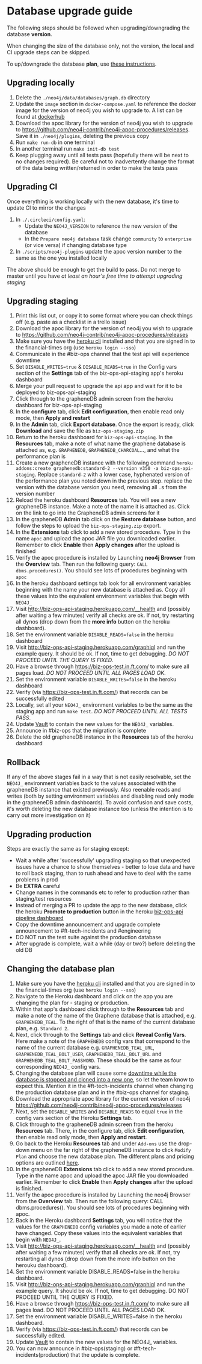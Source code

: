 # Database upgrade guide

The following steps should be followed when upgrading/downgrading the database **version**.

When changing the size of the database only, not the version, the local and CI upgrade steps can be skipped.

To up/downgrade the database **plan**, use [these instructions](#Changing-the-database-plan).

## Upgrading locally

1. Delete the `./neo4j/data/databases/graph.db` directory
1. Update the `image` section in `docker-compose.yaml` to reference the docker image for the version of neo4j you wish to upgrade to. A list can be found at [dockerhub](https://hub.docker.com/_/neo4j/)
1. Download the apoc library for the version of neo4j you wish to upgrade to https://github.com/neo4j-contrib/neo4j-apoc-procedures/releases. Save it in `./neo4j/plugins`, deleting the previous copy
1. Run `make run-db` in one terminal
1. In another terminal run `make init-db test`
1. Keep plugging away until all tests pass (hopefully there will be next to no changes required). Be careful not to inadvertently change the format of the data being written/returned in order to make the tests pass

## Upgrading CI

Once everything is working locally with the new database, it's time to update CI to mirror the changes

1. In `./.circleci/config.yaml`:
    - Update the `NEO4J_VERSION` to reference the new version of the database
    - In the `Prepare neo4j database` task change `community` to `enterprise` (or vice versa) if changing database type
1. In `./scripts/neo4j-plugins` update the apoc version number to the same as the one you installed locally

The above should be enough to get the build to pass. Do not merge to master until you have _at least an hour's free time to attempt upgrading staging_

## Upgrading staging

1. Print this list out, or copy it to some format where you can check things off (e.g. paste as a checklist in a trello issue)
1. Download the apoc library for the version of neo4j you wish to upgrade to https://github.com/neo4j-contrib/neo4j-apoc-procedures/releases
1. Make sure you have the [heroku cli](https://devcenter.heroku.com/articles/heroku-cli) installed and that you are signed in to the financial-times org (use `heroku login --sso`)
1. Communicate in the #biz-ops channel that the test api will experience downtime
1. Set `DISABLE_WRITES=true` & `DISABLE_READS=true` in the Config vars section of the **Settings** tab of the biz-ops-api-staging app's heroku dashboard
1. Merge your pull request to upgrade the api app and wait for it to be deployed to biz-ops-api-staging
1. Click through to the grapheneDB admin screen from the heroku dashboard for biz-ops-api-staging
1. In the **configure** tab, click **Edit configuration**, then enable read only mode, then **Apply and restart**
1. In the **Admin** tab, click **Export database**. Once the export is ready, click **Download** and save the file as `biz-ops-staging.zip`
1. Return to the heroku dashboard for `biz-ops-api-staging`. In the **Resources** tab, make a note of what name the graphene database is attached as, e.g. `GRAPHENEDB`, `GRAPHENEDB_CHARCOAL`..., and what the performance plan is
1. Create a new grapheneDB instance with the following command `heroku addons:create graphenedb:standard-2 --version v350 -a biz-ops-api-staging`. Replace `standard-2` with a lower case, hyphenated version of the performance plan you noted down in the previous step. replace the version with the database version you need, removing all `.`s from the version number
1. Reload the heroku dashboard **Resources** tab. You will see a new grapheneDB instance. Make a note of the name it is attached as. Click on the link to go into the GrapheneDB admin screens for it
1. In the grapheneDB **Admin** tab click on the **Restore database** button, and follow the steps to upload the `biz-ops-staging.zip` export.
1. In the **Extensions** tab click to add a new stored procedure. Type in the name `apoc` and upload the apoc JAR file you downloaded earlier. Remember to click **Enable** then **Apply changes** after the upload is finished
1. Verify the apoc procedure is installed by Launching **neo4j Browser** from the **Overview** tab. Then run the following query: `CALL dbms.procedures()`. You should see lots of procedures beginning with `apoc`
1. In the heroku dashboard settings tab look for all environment variables beginning with the name your new database is attached as. Copy all these values into the equivalent environment variables that begin with `NEO4J_`
1. Visit http://biz-ops-api-staging.herokuapp.com/__health and (possibly after waiting a few minutes) verify all checks are ok. If not, try restarting all dynos (drop down from the **more info** button on the heroku dashboard).
1. Set the environment variable `DISABLE_READS=false` in the heroku dashboard
1. Visit http://biz-ops-api-staging.herokuapp.com/graphiql and run the example query. It should be ok. If not, time to get debugging. _DO NOT PROCEED UNTIL THE QUERY IS FIXED_.
1. Have a browse through https://biz-ops-test.in.ft.com/ to make sure all pages load. _DO NOT PROCEED UNTIL ALL PAGES LOAD OK_.
1. Set the environment variable `DISABLE_WRITES=false` in the heroku dashboard
1. Verify (via https://biz-ops-test.in.ft.com/) that records can be successfully edited
1. Locally, set all your `NEO4J_` environment variables to be the same as the staging app and run `make test`. _DO NOT PROCEED UNTIL ALL TESTS PASS_.
1. Update [Vault](https://vault.in.ft.com:8080/ui/vault/secrets/secret/list/teams/reliability-engineering/biz-ops-api/) to contain the new values for the `NEO4J_` variables.
1. Announce in #biz-ops that the migration is complete
1. Delete the old grapheneDB instance in the **Resources** tab of the heroku dashboard

## Rollback

If any of the above stages fail in a way that is not easily resolvable, set the `NEO4J_` environment variables back to the values associated with the grapheneDB instance that existed previously. Also reenable reads and writes (both by setting environment variables and disabling read only mode in the grapheneDB admin dashboards). To avoid confusion and save costs, it's worth deleting the new database instance too (unless the intention is to carry out more investigation on it)

## Upgrading production

Steps are exactly the same as for staging except:

-   Wait a while after 'successfully' upgrading staging so that unexpected issues have a chance to show themselves - better to lose data and have to roll back staging, than to rush ahead and have to deal with the same problems in prod
-   Be **EXTRA** careful
-   Change names in the commands etc to refer to production rather than staging/test resources
-   Instead of merging a PR to update the app to the new database, click the heroku **Promote to production** button in the heroku [biz-ops-api pipeline dashboard](https://dashboard.heroku.com/pipelines/d5deb97d-5fa2-45f2-99fa-cd155328320d)
-   Copy the downtime announcement and upgrade complete announcement to #ft-tech-incidents and #engineering
-   DO NOT run the test suite against the production database
-   After upgrade is complete, wait a while (day or two?) before deleting the old DB

## Changing the database plan

1. Make sure you have the [heroku cli](https://devcenter.heroku.com/articles/heroku-cli) installed and that you are signed in to the financial-times org (use `heroku login --sso`)
1. Navigate to the Heroku dashboard and click on the app you are changing the plan for - staging or production.
1. Within that app's dashboard click through to the **Resources** tab and make a note of the name of the Graphene database that is attached, e.g. `GRAPHENEDB_TEAL`. To the right of that is the name of the current database plan, e.g. `Standard 2`.
1. Next, click through to the **Settings** tab and click **Reveal Config Vars**. Here make a note of the `GRAPHENEDB` config vars that correspond to the name of the current database e.g. `GRAPHENEDB_TEAL_URL`, `GRAPHENEDB_TEAL_BOLT_USER`, `GRAPHENEDB_TEAL_BOLT_URL` and `GRAPHENEDB_TEAL_BOLT_PASSWORD`. These should be the same as four corresponding `NEO4J_` config vars.
1. Changing the database plan will cause some [downtime while the database is stopped and cloned into a new one](https://devcenter.heroku.com/articles/graphenedb#changing-your-database-plan), so let the team know to expect this. Mention it in the #ft-tech-incidents channel when changing the production database plan and in the #biz-ops channel for staging.
1. Download the appropriate apoc library for the current version of neo4j https://github.com/neo4j-contrib/neo4j-apoc-procedures/releases
1. Next, set the `DISABLE_WRITES` and `DISABLE_READS` to equal `true` in the config vars section of the Heroku **Settings** tab.
1. Click through to the grapheneDB admin screen from the heroku **Resources** tab. There, in the configure tab, click **Edit configuration**, then enable read only mode, then **Apply and restart**.
1. Go back to the Heroku **Resources** tab and under `Add-ons` use the drop-down menu on the far right of the grapheneDB instance to click `Modify Plan` and choose the new database plan. The different plans and pricing options are outlined [here](https://elements.heroku.com/addons/graphenedb).
1. In the grapheneDB **Extensions** tab click to add a new stored procedure. Type in the name apoc and upload the apoc JAR file you downloaded earlier. Remember to click **Enable** then **Apply changes** after the upload is finished.
1. Verify the apoc procedure is installed by Launching the neo4j Browser from the **Overview** tab. Then run the following query: CALL dbms.procedures(). You should see lots of procedures beginning with apoc.
1. Back in the Heroku dashboard **Settings** tab, you will notice that the values for the `GRAPHENEDB` config variables you made a note of earlier have changed. Copy these values into the equivalent variables that begin with `NEO4J_`.
1. Visit http://biz-ops-api-staging.herokuapp.com/__health and (possibly after waiting a few minutes) verify that all checks are ok. If not, try restarting all dynos (drop down from the more info button on the herouku dashboard).
1. Set the environment variable DISABLE_READS=false in the heroku dashboard.
1. Visit http://biz-ops-api-staging.herokuapp.com/graphiql and run the example query. It should be ok. If not, time to get debugging. DO NOT PROCEED UNTIL THE QUERY IS FIXED.
1. Have a browse through https://biz-ops-test.in.ft.com/ to make sure all pages load. DO NOT PROCEED UNTIL ALL PAGES LOAD OK.
1. Set the environment variable DISABLE_WRITES=false in the heroku dashboard.
1. Verify (via https://biz-ops-test.in.ft.com/) that records can be successfully edited.
1. Update [Vault](https://vault.in.ft.com:8080/ui/vault/secrets/secret/list/teams/reliability-engineering/biz-ops-api/) to contain the new values for the NEO4J\_ variables.
1. You can now announce in #biz-ops(staging) or #ft-tech-incidents(production) that the update is complete.
